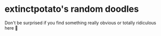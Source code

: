 # extinctpotato's random doodles

Don't be surprised if you find something really obvious or totally ridiculous here 🥴
